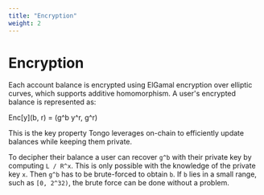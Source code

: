 ```yaml
---
title: "Encryption"
weight: 2
---
```

# Encryption 

Each account balance is encrypted using ElGamal encryption over elliptic curves, which supports additive homomorphism. A user's encrypted balance is represented as:

Enc[y](b, r) = (g^b y^r, g^r)


This is the key property Tongo leverages on-chain to efficiently update balances while keeping them private.

To decipher their balance a user can recover `g^b` with their private key by computing `L / R^x`. This is only possible with the knowledge of the private key `x`. Then `g^b` has to be brute-forced to obtain `b`. If `b` lies in a small range, such as `[0, 2^32)`, the brute force can be done without a problem.
